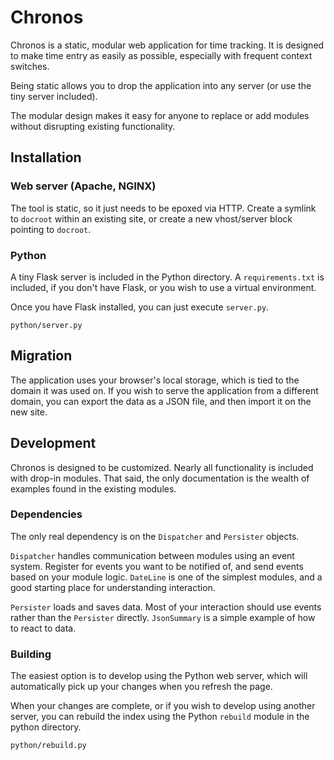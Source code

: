 # Chronos

Chronos is a static, modular web application for time tracking.  It is designed to make time entry as easily as possible, especially with frequent context switches.

Being static allows you to drop the application into any server (or use the tiny server included).

The modular design makes it easy for anyone to replace or add modules without disrupting existing functionality.

## Installation

### Web server (Apache, NGINX)
The tool is static, so it just needs to be epoxed via HTTP.  Create a symlink to `docroot` within an existing site, or create a new vhost/server block pointing to `docroot`.

### Python
A tiny Flask server is included in the Python directory.  A `requirements.txt` is included, if you don't have Flask, or you wish to use a virtual environment.

Once you have Flask installed, you can just execute `server.py`.

````
python/server.py
````

## Migration
The application uses your browser's local storage, which is tied to the domain it was used on.  If you wish to serve the application from a different domain, you can export the data as a JSON file, and then import it on the new site.

## Development
Chronos is designed to be customized.  Nearly all functionality is included with drop-in modules.  That said, the only documentation is the wealth of examples found in the existing modules.

### Dependencies

The only real dependency is on the `Dispatcher` and `Persister` objects.

`Dispatcher` handles communication between modules using an event system.  Register for events you want to be notified of, and send events based on your module logic.  `DateLine` is one of the simplest modules, and a good starting place for understanding interaction.

`Persister` loads and saves data.  Most of your interaction should use events rather than the `Persister` directly.  `JsonSummary` is a simple example of how to react to data.

### Building

The easiest option is to develop using the Python web server, which will automatically pick up your changes when you refresh the page.

When your changes are complete, or if you wish to develop using another server, you can rebuild the index using the Python `rebuild` module in the python directory.

````
python/rebuild.py
````
